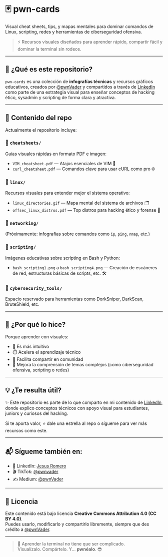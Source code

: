# 🃏 pwn-cards

Visual cheat sheets, tips, y mapas mentales para dominar comandos de Linux, scripting, redes y herramientas de ciberseguridad ofensiva.

> ⚡ Recursos visuales diseñados para aprender rápido, compartir fácil y dominar la terminal sin rodeos.

---

## 📌 ¿Qué es este repositorio?

`pwn-cards` es una colección de **infografías técnicas** y recursos gráficos educativos, creados por [@pwnVader](https://github.com/pwnVader) y compartidos a través de [LinkedIn](https://www.linkedin.com/in/jesuspromero/) como parte de una estrategia visual para enseñar conceptos de hacking ético, sysadmin y scripting de forma clara y atractiva.

---

## 🧠 Contenido del repo

Actualmente el repositorio incluye:

### 🔹 `cheatsheets/`
Guías visuales rápidas en formato PDF e imagen:
- `VIM_cheatsheet.pdf` — Atajos esenciales de VIM 🧠
- `curl_cheatsheet.pdf` — Comandos clave para usar cURL como pro 🌐

### 🔹 `linux/`
Recursos visuales para entender mejor el sistema operativo:
- `linux_directories.gif` — Mapa mental del sistema de archivos 🗂️
- `offsec_linux_distros.pdf` — Top distros para hacking ético y forense 🐧

### 🔹 `networking/`
(Próximamente: infografías sobre comandos como `ip`, `ping`, `nmap`, etc.)

### 🔹 `scripting/`
Imágenes educativas sobre scripting en Bash y Python:
- `bash_scripting1.png` a `bash_scripting4.png` — Creación de escáneres de red, estructuras básicas de scripts, etc. 🛠️

### 🔹 `cybersecurity_tools/`
Espacio reservado para herramientas como DorkSniper, DarkScan, BruteShield, etc.

---

## 🤝 ¿Por qué lo hice?

Porque aprender con visuales:
- 📌 Es más intuitivo
- ⏱️ Acelera el aprendizaje técnico
- 💬 Facilita compartir en comunidad
- 🔐 Mejora la comprensión de temas complejos (como ciberseguridad ofensiva, scripting o redes)

---

## 💡 ¿Te resulta útil?

✨ Este repositorio es parte de lo que comparto en mi contenido de [LinkedIn](https://www.linkedin.com/in/jesuspromero/), donde explico conceptos técnicos con apoyo visual para estudiantes, juniors y curiosos del hacking.

Si te aporta valor, ⭐ dale una estrella al repo o sígueme para ver más recursos como este.

---

## 📬 Sígueme también en:

- 🔗 LinkedIn: [Jesus Romero](https://www.linkedin.com/in/jesuspromero/)
- 🎬 TikTok: [@pwnvader](https://www.tiktok.com/@pwnvader)
- ✍️ Medium: [@pwnVader](https://medium.com/@pwnVader)

---

## 📜 Licencia

Este contenido está bajo licencia **Creative Commons Attribution 4.0 (CC BY 4.0)**.  
Puedes usarlo, modificarlo y compartirlo libremente, siempre que des crédito a [@pwnVader](https://github.com/pwnVader).

---

> 🎯 Aprender la terminal no tiene que ser complicado.  
> Visualízalo. Compártelo. Y... **pwnéalo**. 😎
